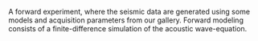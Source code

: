 

A forward experiment, where the seismic data are generated
using some models and acquisition parameters from our gallery.
Forward modeling consists of a finite-difference simulation of the acoustic wave-equation.

